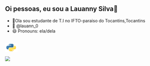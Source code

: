 ## Oi pessoas, eu sou a Lauanny Silva🐼



- 🪼Ola sou estudante de T.I no IFTO-paraiso do Tocantins,Tocantins 
- 🌱 @lauann_0
- 😄 Pronouns: ela/dela


<div style="display: inline_block"><br>
 
  <img align="center" alt="Rafa-Python" height="30" width="40" src="https://raw.githubusercontent.com/devicons/devicon/master/icons/python/python-original.svg">
</div>


  <a href="[https://instagram.com/rafaballerini](https://www.instagram.com/lauann_y0/)" target="_blank"><img src="https://img.shields.io/badge/-Instagram-%23E4405F?style=for-the-badge&logo=instagram&logoColor=white" target="_blank"></a>
 
</div>
